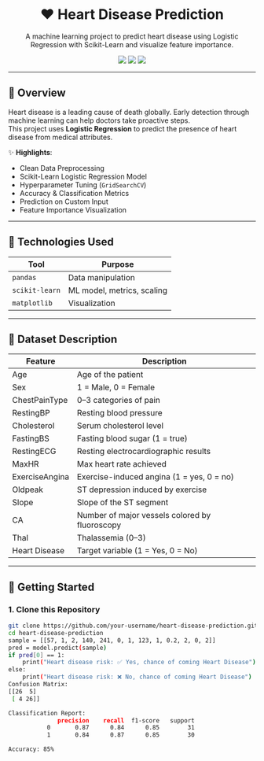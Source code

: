 <h1 align="center">❤️ Heart Disease Prediction</h1>
<p align="center">
  A machine learning project to predict heart disease using Logistic Regression with Scikit-Learn and visualize feature importance.
</p>

<p align="center">
  <img src="https://img.shields.io/badge/Python-3.9+-blue.svg">
  <img src="https://img.shields.io/badge/Model-LogisticRegression-success">
  <img src="https://img.shields.io/badge/License-MIT-purple">
</p>

---

## 📌 Overview

Heart disease is a leading cause of death globally. Early detection through machine learning can help doctors take proactive steps.  
This project uses **Logistic Regression** to predict the presence of heart disease from medical attributes.

✨ **Highlights**:
- Clean Data Preprocessing  
- Scikit-Learn Logistic Regression Model  
- Hyperparameter Tuning (`GridSearchCV`)  
- Accuracy & Classification Metrics  
- Prediction on Custom Input  
- Feature Importance Visualization  

---

## 🧠 Technologies Used

| Tool           | Purpose                        |
|----------------|--------------------------------|
| `pandas`       | Data manipulation              |
| `scikit-learn` | ML model, metrics, scaling     |
| `matplotlib`   | Visualization                  |

---

## 📂 Dataset Description

| Feature         | Description                                      |
|-----------------|--------------------------------------------------|
| Age             | Age of the patient                               |
| Sex             | 1 = Male, 0 = Female                             |
| ChestPainType   | 0–3 categories of pain                           |
| RestingBP       | Resting blood pressure                           |
| Cholesterol     | Serum cholesterol level                          |
| FastingBS       | Fasting blood sugar (1 = true)                   |
| RestingECG      | Resting electrocardiographic results             |
| MaxHR           | Max heart rate achieved                          |
| ExerciseAngina  | Exercise-induced angina (1 = yes, 0 = no)        |
| Oldpeak         | ST depression induced by exercise                |
| Slope           | Slope of the ST segment                          |
| CA              | Number of major vessels colored by fluoroscopy  |
| Thal            | Thalassemia (0–3)                                |
| Heart Disease   | Target variable (1 = Yes, 0 = No)                |

---

## 🚀 Getting Started

### 1. Clone this Repository
```bash
git clone https://github.com/your-username/heart-disease-prediction.git
cd heart-disease-prediction
sample = [[57, 1, 2, 140, 241, 0, 1, 123, 1, 0.2, 2, 0, 2]]
pred = model.predict(sample)
if pred[0] == 1:
    print("Heart disease risk: ✅ Yes, chance of coming Heart Disease")
else:
    print("Heart disease risk: ❌ No, chance of coming Heart Disease")
Confusion Matrix:
[[26  5]
 [ 4 26]]

Classification Report:
              precision    recall  f1-score   support
           0       0.87      0.84      0.85        31
           1       0.84      0.87      0.85        30

Accuracy: 85%
